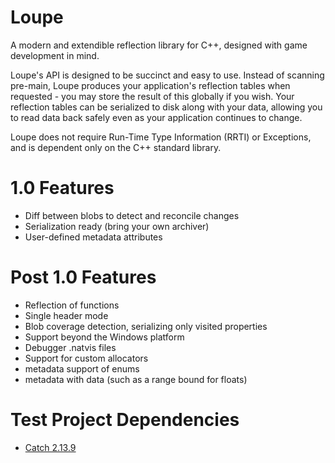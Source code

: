 # Loupe
A modern and extendible reflection library for C++, designed with game development in mind.

Loupe's API is designed to be succinct and easy to use. Instead of scanning pre-main, Loupe produces your application's reflection tables when requested - you may store the result of this globally if you wish. Your reflection tables can be serialized to disk along with your data, allowing you to read data back safely even as your application continues to change.

Loupe does not require Run-Time Type Information (RRTI) or Exceptions, and is dependent only on the C++ standard library.

# 1.0 Features
- Diff between blobs to detect and reconcile changes
- Serialization ready (bring your own archiver)
- User-defined metadata attributes

# Post 1.0 Features
- Reflection of functions
- Single header mode
- Blob coverage detection, serializing only visited properties
- Support beyond the Windows platform
- Debugger .natvis files
- Support for custom allocators
- metadata support of enums
- metadata with data (such as a range bound for floats)

# Test Project Dependencies
- [Catch 2.13.9](https://github.com/catchorg/Catch2/tree/v2.x)
